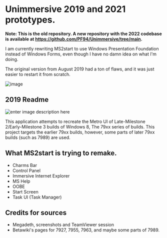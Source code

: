 # Unimmersive 2019 and 2021 prototypes.

**Note: This is the old repository. A new repository with the 2022 codebase is available at https://github.com/PF94/Unimmersive/tree/main.**

I am currently rewriting MS2start to use Windows Presentation Foundation instead of Windows Forms, even though I have no damn idea on what I'm doing.

The original version from August 2019 had a ton of flaws, and it was just easier to restart it from scratch.

![image](https://user-images.githubusercontent.com/45898787/131768369-528f64e6-b8f1-4168-9281-b62a5120f980.png)

## 2019 Readme

![enter image description here](https://raw.githubusercontent.com/betalike/MS2start/master/MS2start/readme.png)

This application attempts to recreate the Metro UI of Late-Milestone 2/Early-Milestone 3 builds of Windows 8, The 79xx series of builds. This project targets the earlier 79xx builds, however, some parts of later 79xx builds (such as 7989) are used.

## What MS2start is trying to remake.

+ Charms Bar
+ Control Panel
+ Immersive Internet Explorer
+ MS Help
+ OOBE
+ Start Screen
+ Task UI (Task Manager)

## Credits for sources
+ Megadeth, screenshots and TeamViewer session
+ Betawiki's pages for 7927, 7955, 7963, and maybe some parts of 7989.
